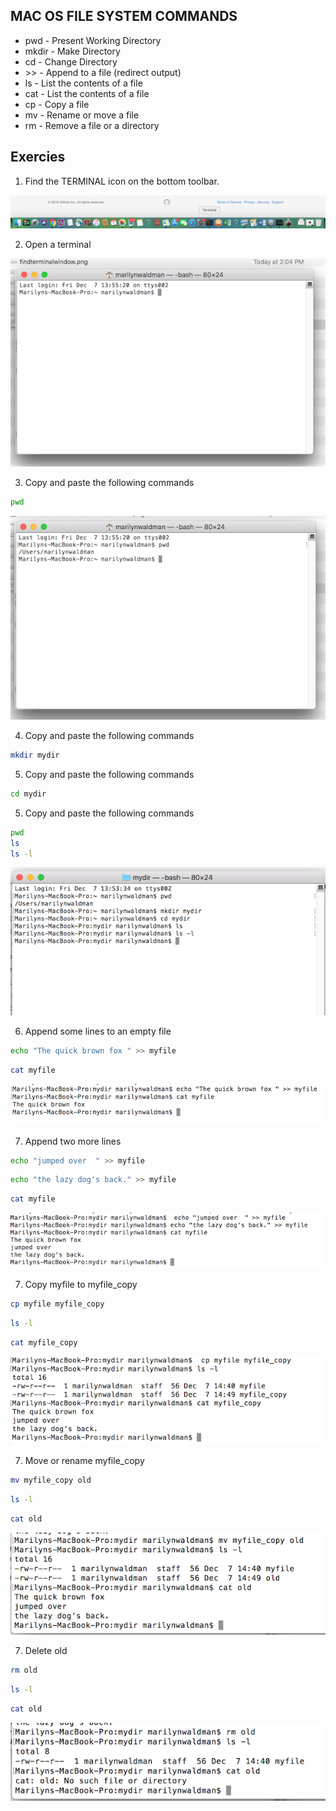 ##  MAC OS FILE SYSTEM COMMANDS

* pwd   - Present Working Directory
* mkdir - Make Directory
* cd    - Change Directory
* \>\>    - Append to a file (redirect output)
* ls    - List the contents of a file
* cat   - List the contents of a file
* cp    - Copy a file
* mv    - Rename or move a file
* rm    - Remove a file or a directory

## Exercies

1. Find the TERMINAL icon on the bottom toolbar.

![Screenshot](images/findterminalwindow.png) 

2. Open a terminal

![Screenshot](images/terminalwindow.png) 

3. Copy and paste the following commands

  ```bash
  pwd
  ```

   ![Screenshot](images/pwd.png) 

4. Copy and paste the following commands

  ```bash
  mkdir mydir
  ```
5. Copy and paste the following commands

  ```bash
  cd mydir
  ```
5. Copy and paste the following commands

  ```bash
  pwd
  ls
  ls -l
  ```

![Screenshot](images/mkdirCdLs.png)


6. Append some lines to an empty file 

  ```bash
  echo "The quick brown fox " >> myfile
  ```
  ```bash
  cat myfile
  ```

![Screenshot](images/echomyfile.png)

7. Append two more lines

  ```bash
  echo "jumped over  " >> myfile
  ```
  ```bash
  echo "the lazy dog's back." >> myfile
  ```
  ```bash
  cat myfile
  ```

![Screenshot](images/lazydog.png)

7. Copy myfile to myfile_copy

  ```bash
  cp myfile myfile_copy
  ```
  ```bash
  ls -l
  ```
  ```bash
  cat myfile_copy
  ```

![Screenshot](images/copy.png)

7. Move or rename myfile_copy

  ```bash
  mv myfile_copy old
  ```
  ```bash
  ls -l
  ```
  ```bash
  cat old
  ```

![Screenshot](images/move.png)

7. Delete old

  ```bash
  rm old
  ```
  ```bash
  ls -l
  ```
  ```bash
  cat old
  ```

![Screenshot](images/remove.png)

 





